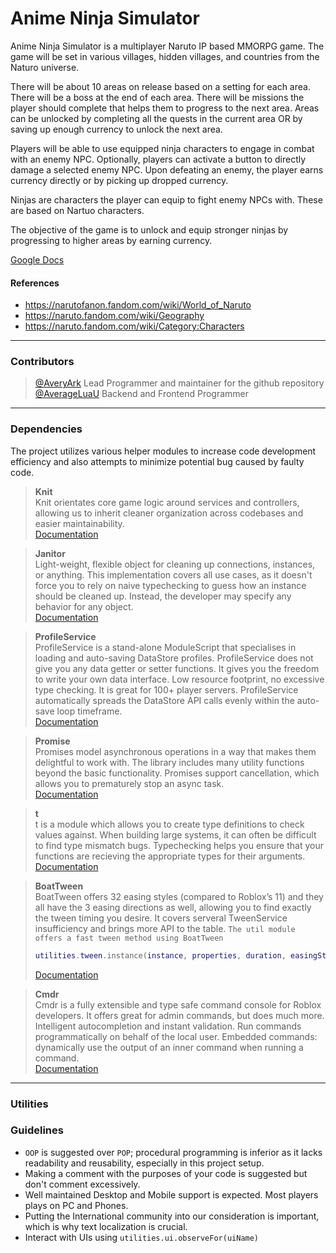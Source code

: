 # Anime Ninja Simulator

Anime Ninja Simulator is a multiplayer Naruto IP based MMORPG game. The game will be set in various villages, hidden villages, and countries from the Naturo universe. 

There will be about 10 areas on release based on a setting for each area. There will be a boss at the end of each area. There will be missions the player should complete that helps them to progress to the next area. Areas can be unlocked by completing all the quests in the current area OR by saving up enough currency to unlock the next area. 

Players will be able to use equipped ninja characters to engage in combat with an enemy NPC. Optionally, players can activate a button to directly damage a selected enemy NPC. Upon defeating an enemy, the player earns currency directly or by picking up dropped currency.

Ninjas are characters the player can equip to fight enemy NPCs with. These are based on Nartuo characters.

The objective of the game is to unlock and equip stronger ninjas by progressing to higher areas by earning currency.

[Google Docs](https://docs.google.com/document/d/1gvsl3oDkl1MrIaWaRKGyx2nzcB9sx54sERcVYANOglE)

#### References
- https://narutofanon.fandom.com/wiki/World_of_Naruto
- https://naruto.fandom.com/wiki/Geography
- https://naruto.fandom.com/wiki/Category:Characters


***

### Contributors

> [@AveryArk](https://github.com/averyark) Lead Programmer and maintainer for the github repository\
> [@AverageLuaU](https://github.com/averageluau) Backend and Frontend Programmer

***
### Dependencies

The project utilizes various helper modules to increase code development efficiency and also attempts to minimize potential bug caused by faulty code.

> **Knit**\
> Knit orientates core game logic around services and controllers, allowing us to inherit cleaner organization across codebases and easier maintainability.\
> [Documentation](https://sleitnick.github.io/Knit/docs/intro)

> **Janitor**\
> Light-weight, flexible object for cleaning up connections, instances, or anything. This implementation covers all use cases, as it doesn't force you to rely on naive typechecking to guess how an instance should be cleaned up. Instead, the developer may specify any behavior for any object.\
> [Documentation](https://rostrap.github.io/Libraries/Events/Janitor/)

> **ProfileService**\
> ProfileService is a stand-alone ModuleScript that specialises in loading and auto-saving DataStore profiles. ProfileService does not give you any data getter or setter functions. It gives you the freedom to write your own data interface. Low resource footprint, no excessive type checking. It is great for 100+ player servers. ProfileService automatically spreads the DataStore API calls evenly within the auto-save loop timeframe.\
> [Documentation](https://madstudioroblox.github.io/ProfileService/)

> **Promise**\
> Promises model asynchronous operations in a way that makes them delightful to work with. The library includes many utility functions beyond the basic functionality. Promises support cancellation, which allows you to prematurely stop an async task.\
> [Documentation](https://eryn.io/roblox-lua-promise/api/Promise)

> **t**\
> t is a module which allows you to create type definitions to check values against. When building large systems, it can often be difficult to find type mismatch bugs. Typechecking helps you ensure that your functions are recieving the appropriate types for their arguments.\
> [Documentation](https://github.com/osyrisrblx/t)

> **BoatTween**\
> BoatTween offers 32 easing styles (compared to Roblox’s 11) and they all have the 3 easing directions as well, allowing you to find exactly the tween timing you desire. It covers serveral TweenService insufficiency and brings more API to the table. `The util module offers a fast tween method using BoatTween`
> ```lua
> utilities.tween.instance(instance, properties, duration, easingStyle,easingDirection)
>```
> [Documentation](https://github.com/boatbomber/BoatTween)

> **Cmdr**\
> Cmdr is a fully extensible and type safe command console for Roblox developers. It offers great for admin commands, but does much more. Intelligent autocompletion and instant validation. Run commands programmatically on behalf of the local user. Embedded commands: dynamically use the output of an inner command when running a command.\
> [Documentation](https://eryn.io/Cmdr/api/Cmdr.html)

***

### Utilities

### Guidelines

- `OOP` is suggested over `POP`; procedural programming is inferior as it lacks readability and reusability, especially in this project setup.
- Making a comment with the purposes of your code is suggested but don't comment excessively.
- Well maintained Desktop and Mobile support is expected. Most players plays on PC and Phones.
- Putting the International community into our consideration is important, which is why text localization is crucial.
- Interact with UIs using `utilities.ui.observeFor(uiName)`